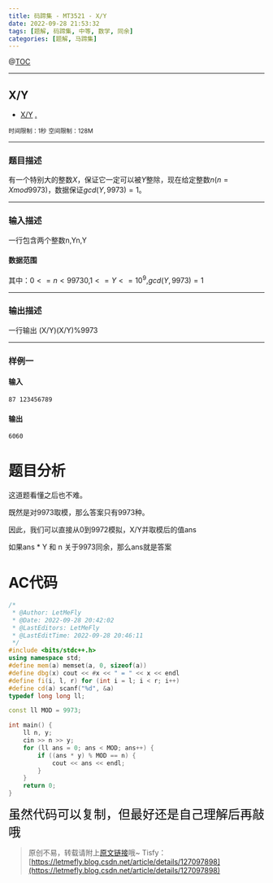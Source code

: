 ```yaml
---
title: 码蹄集 - MT3521 - X/Y
date: 2022-09-28 21:53:32
tags: [题解, 码蹄集, 中等, 数学, 同余]
categories: [题解, 马蹄集]
---
```


@[TOC](传送门)


---


## X/Y

+ <a href="https://matiji.net/exam/brushquestion/521/3846/4C6668FEB8CFD6520DE73B365B31D1A4"> X/Y</a> <a href="https://matiji.net/exam/dohomework/1956/5">.</a>

<small>时间限制：1秒</small>
<small>空间限制：128M</small>



---



### 题目描述

有一个特别大的整数$X$，保证它一定可以被$Y$整除，现在给定整数$n(n=Xmod9973)$，数据保证$gcd(Y,9973)=1$。

---

### 输入描述


一行包含两个整数n,Yn,Y

#### 数据范围

其中：$0<=n<99730$,$1<=Y<=10^9$,$gcd(Y,9973)=1$



---


### 输出描述

一行输出 (X/Y)(X/Y)%9973



---


### 样例一

#### 输入

```
87 123456789
```

#### 输出

```
6060
```



# 题目分析

这道题看懂之后也不难。

既然是对9973取模，那么答案只有9973种。

因此，我们可以直接从0到9972模拟，X/Y并取模后的值ans

如果ans * Y 和 n 关于9973同余，那么ans就是答案

# AC代码

```cpp
/*
 * @Author: LetMeFly
 * @Date: 2022-09-28 20:42:02
 * @LastEditors: LetMeFly
 * @LastEditTime: 2022-09-28 20:46:11
 */
#include <bits/stdc++.h>
using namespace std;
#define mem(a) memset(a, 0, sizeof(a))
#define dbg(x) cout << #x << " = " << x << endl
#define fi(i, l, r) for (int i = l; i < r; i++)
#define cd(a) scanf("%d", &a)
typedef long long ll;

const ll MOD = 9973;

int main() {
    ll n, y;
    cin >> n >> y;
    for (ll ans = 0; ans < MOD; ans++) {
        if ((ans * y) % MOD == n) {
            cout << ans << endl;
        }
    }
    return 0;
}
```

<font color="black" face="楷体" size="5px">虽然代码可以复制，但最好还是自己理解后再敲哦</font>

<!-- <font color="black" face="楷体" size="5px">每周提前更新菁英班周赛题解，点关注，不迷路</font> -->

>原创不易，转载请附上[原文链接](https://blog.letmefly.xyz/2022/09/28/MaTiJi%20-%20MT3521%20-%20X%E6%AF%94Y/)哦~
>Tisfy：[https://letmefly.blog.csdn.net/article/details/127097898](https://letmefly.blog.csdn.net/article/details/127097898)